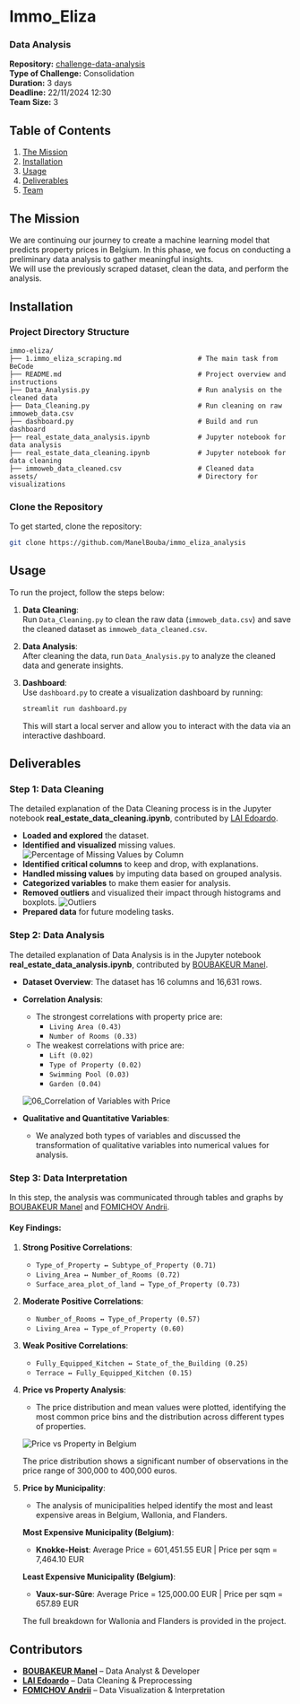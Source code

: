 
# **Immo_Eliza**
### **Data Analysis**
**Repository:** [challenge-data-analysis](https://github.com/ManelBouba/immo_eliza_analysis)  
**Type of Challenge:** Consolidation  
**Duration:** 3 days  
**Deadline:** 22/11/2024 12:30  
**Team Size:** 3  

## Table of Contents
1. [The Mission](#the-mission)
2. [Installation](#installation)
3. [Usage](#usage)
4. [Deliverables](#deliverables)
5. [Team](#team)

## The Mission
We are continuing our journey to create a machine learning model that predicts property prices in Belgium. In this phase, we focus on conducting a preliminary data analysis to gather meaningful insights.  
We will use the previously scraped dataset, clean the data, and perform the analysis.

## Installation
### Project Directory Structure

```plaintext
immo-eliza/
├── 1.immo_eliza_scraping.md                   # The main task from BeCode
├── README.md                                  # Project overview and instructions
├── Data_Analysis.py                           # Run analysis on the cleaned data
├── Data_Cleaning.py                           # Run cleaning on raw immoweb_data.csv
├── dashboard.py                               # Build and run dashboard
├── real_estate_data_analysis.ipynb            # Jupyter notebook for data analysis
├── real_estate_data_cleaning.ipynb            # Jupyter notebook for data cleaning
├── immoweb_data_cleaned.csv                   # Cleaned data
assets/                                        # Directory for visualizations
```

### Clone the Repository

To get started, clone the repository:

```bash
git clone https://github.com/ManelBouba/immo_eliza_analysis
```

## Usage

To run the project, follow the steps below:

1) **Data Cleaning**:  
   Run `Data_Cleaning.py` to clean the raw data (`immoweb_data.csv`) and save the cleaned dataset as `immoweb_data_cleaned.csv`.

2) **Data Analysis**:  
   After cleaning the data, run `Data_Analysis.py` to analyze the cleaned data and generate insights.

3) **Dashboard**:  
   Use `dashboard.py` to create a visualization dashboard by running:
   
   ```bash
   streamlit run dashboard.py
   ```

   This will start a local server and allow you to interact with the data via an interactive dashboard.

## Deliverables

### **Step 1: Data Cleaning**

The detailed explanation of the Data Cleaning process is in the Jupyter notebook **real_estate_data_cleaning.ipynb**, contributed by [LAI Edoardo](https://www.linkedin.com/in/edoardo-lai/).

- **Loaded and explored** the dataset.
- **Identified and visualized** missing values.
  ![Percentage of Missing Values by Column](./assets/01.png)
- **Identified critical columns** to keep and drop, with explanations.
- **Handled missing values** by imputing data based on grouped analysis.
- **Categorized variables** to make them easier for analysis.
- **Removed outliers** and visualized their impact through histograms and boxplots.
  ![Outliers](./assets/05.png)
- **Prepared data** for future modeling tasks.

### **Step 2: Data Analysis**

The detailed explanation of Data Analysis is in the Jupyter notebook **real_estate_data_analysis.ipynb**, contributed by [BOUBAKEUR Manel](https://www.linkedin.com/in/boubakeur-manel-52679a159/).

- **Dataset Overview**: The dataset has 16 columns and 16,631 rows.
- **Correlation Analysis**:
  - The strongest correlations with property price are:
    - `Living Area (0.43)`
    - `Number of Rooms (0.33)`
  - The weakest correlations with price are:
    - `Lift (0.02)`
    - `Type of Property (0.02)`
    - `Swimming Pool (0.03)`
    - `Garden (0.04)`

  ![06_Correlation of Variables with Price](./assets/06.png)

- **Qualitative and Quantitative Variables**:
  - We analyzed both types of variables and discussed the transformation of qualitative variables into numerical values for analysis.

### **Step 3: Data Interpretation**

In this step, the analysis was communicated through tables and graphs by [BOUBAKEUR Manel](https://www.linkedin.com/in/boubakeur-manel-52679a159/) and [FOMICHOV Andrii](https://www.linkedin.com/in/andrii-fomichov-73928642/).

#### Key Findings:

1. **Strong Positive Correlations**:
   - `Type_of_Property ↔ Subtype_of_Property (0.71)`
   - `Living_Area ↔ Number_of_Rooms (0.72)`
   - `Surface_area_plot_of_land ↔ Type_of_Property (0.73)`
   
2. **Moderate Positive Correlations**:
   - `Number_of_Rooms ↔ Type_of_Property (0.57)`
   - `Living_Area ↔ Type_of_Property (0.60)`
   
3. **Weak Positive Correlations**:
   - `Fully_Equipped_Kitchen ↔ State_of_the_Building (0.25)`
   - `Terrace ↔ Fully_Equipped_Kitchen (0.15)`

4. **Price vs Property Analysis**:
   - The price distribution and mean values were plotted, identifying the most common price bins and the distribution across different types of properties.

   ![Price vs Property in Belgium](./assets/10.png)
   
   The price distribution shows a significant number of observations in the price range of 300,000 to 400,000 euros.

5. **Price by Municipality**:
   - The analysis of municipalities helped identify the most and least expensive areas in Belgium, Wallonia, and Flanders.
   
   **Most Expensive Municipality (Belgium)**:  
   - **Knokke-Heist**: Average Price = 601,451.55 EUR | Price per sqm = 7,464.10 EUR
   
   **Least Expensive Municipality (Belgium)**:  
   - **Vaux-sur-Sûre**: Average Price = 125,000.00 EUR | Price per sqm = 657.89 EUR

   The full breakdown for Wallonia and Flanders is provided in the project.

## Contributors

- **[BOUBAKEUR Manel](https://www.linkedin.com/in/boubakeur-manel-52679a159/)** – Data Analyst & Developer
- **[LAI Edoardo](https://www.linkedin.com/in/edoardo-lai/)** – Data Cleaning & Preprocessing
- **[FOMICHOV Andrii](https://www.linkedin.com/in/andrii-fomichov-73928642/)** – Data Visualization & Interpretation

